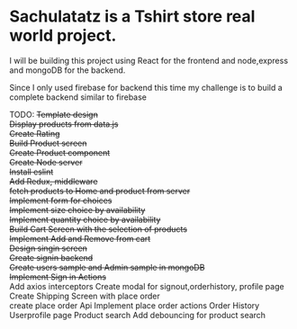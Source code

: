 # Sachulatatz is a Tshirt store real world project.

I will be building this project using React for the frontend and node,express and mongoDB for the backend.

Since I only used firebase for backend this time my challenge is to build a complete backend similar to firebase

TODO:
~~Template design~~  
~~Display products from data.js~~  
~~Create Rating~~  
~~Build Product screen~~  
~~Create Product component~~  
~~Create Node server~~  
~~Install eslint~~  
~~Add Redux, middleware~~  
~~fetch products to Home and product from server~~  
~~Implement form for choices~~  
~~Implement size choice by availability~~  
~~Implement quantity choice by availability~~  
~~Build Cart Screen with the selection of products~~  
~~Implement Add and Remove from cart~~  
~~Design singin screen~~   
~~Create signin backend~~    
~~Create users sample and Admin sample in mongoDB~~    
~~Implement Sign in Actions~~  
Add axios interceptors
Create modal for signout,orderhistory, profile page  
Create Shipping Screen with place order  
create place order Api
Implement place order actions
Order History
Userprofile page
Product search
Add debouncing for product search




